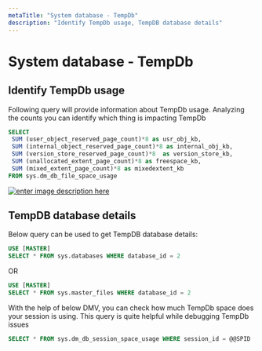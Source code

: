 ```yaml
---
metaTitle: "System database - TempDb"
description: "Identify TempDb usage, TempDB database details"
---
```


# System database - TempDb



## Identify TempDb usage


Following query will provide information about TempDb usage. Analyzing the counts you can identify which thing is impacting TempDb

```sql
SELECT
 SUM (user_object_reserved_page_count)*8 as usr_obj_kb,
 SUM (internal_object_reserved_page_count)*8 as internal_obj_kb,
 SUM (version_store_reserved_page_count)*8  as version_store_kb,
 SUM (unallocated_extent_page_count)*8 as freespace_kb,
 SUM (mixed_extent_page_count)*8 as mixedextent_kb
FROM sys.dm_db_file_space_usage

```

[<img src="http://i.stack.imgur.com/JsNnB.png" alt="enter image description here" />](http://i.stack.imgur.com/JsNnB.png)



## TempDB database details


Below query can be used to get TempDB database details:

```sql
USE [MASTER]
SELECT * FROM sys.databases WHERE database_id = 2

```

OR

```sql
USE [MASTER]
SELECT * FROM sys.master_files WHERE database_id = 2

```

With the help of below DMV, you can check how much TempDb space does your session is using. This query is quite helpful while debugging TempDb issues

```sql
SELECT * FROM sys.dm_db_session_space_usage WHERE session_id = @@SPID

```

